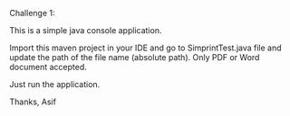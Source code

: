 Challenge 1:

This is a simple java console application.

Import this maven project in your IDE and go to SimprintTest.java file and update the path of the file name (absolute path).
Only PDF or Word document accepted.

Just run the application.

Thanks,
Asif